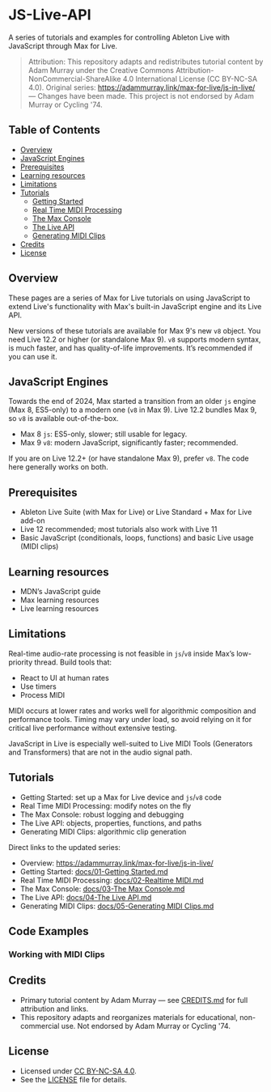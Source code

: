 # JS-Live-API

A series of tutorials and examples for controlling Ableton Live with JavaScript through Max for Live.

> Attribution: This repository adapts and redistributes tutorial content by Adam Murray under the Creative Commons Attribution-NonCommercial-ShareAlike 4.0 International License (CC BY-NC-SA 4.0). Original series: https://adammurray.link/max-for-live/js-in-live/ — Changes have been made. This project is not endorsed by Adam Murray or Cycling '74.

## Table of Contents

- [Overview](#overview)
- [JavaScript Engines](#javascript-engines)
- [Prerequisites](#prerequisites)
- [Learning resources](#learning-resources)
- [Limitations](#limitations)
- [Tutorials](#tutorials)
  - [Getting Started](docs/01-Getting%20Started.md)
  - [Real Time MIDI Processing](docs/02-Realtime%20MIDI.md)
  - [The Max Console](docs/03-The%20Max%20Console.md)
  - [The Live API](docs/04-The%20Live%20API.md)
  - [Generating MIDI Clips](docs/05-Generating%20MIDI%20Clips.md)
- [Credits](#credits)
- [License](#license)

## Overview

These pages are a series of Max for Live tutorials on using JavaScript to extend Live's functionality with Max's built-in JavaScript engine and its Live API.

New versions of these tutorials are available for Max 9's new `v8` object. You need Live 12.2 or higher (or standalone Max 9). `v8` supports modern syntax, is much faster, and has quality-of-life improvements. It’s recommended if you can use it.

## JavaScript Engines

Towards the end of 2024, Max started a transition from an older `js` engine (Max 8, ES5-only) to a modern one (`v8` in Max 9). Live 12.2 bundles Max 9, so `v8` is available out-of-the-box.

- Max 8 `js`: ES5-only, slower; still usable for legacy.
- Max 9 `v8`: modern JavaScript, significantly faster; recommended.

If you are on Live 12.2+ (or have standalone Max 9), prefer `v8`. The code here generally works on both.

## Prerequisites

- Ableton Live Suite (with Max for Live) or Live Standard + Max for Live add-on
- Live 12 recommended; most tutorials also work with Live 11
- Basic JavaScript (conditionals, loops, functions) and basic Live usage (MIDI clips)

## Learning resources

- MDN’s JavaScript guide
- Max learning resources
- Live learning resources

## Limitations

Real-time audio-rate processing is not feasible in `js`/`v8` inside Max’s low-priority thread. Build tools that:

- React to UI at human rates
- Use timers
- Process MIDI

MIDI occurs at lower rates and works well for algorithmic composition and performance tools. Timing may vary under load, so avoid relying on it for critical live performance without extensive testing.

JavaScript in Live is especially well-suited to Live MIDI Tools (Generators and Transformers) that are not in the audio signal path.

## Tutorials

- Getting Started: set up a Max for Live device and `js`/`v8` code
- Real Time MIDI Processing: modify notes on the fly
- The Max Console: robust logging and debugging
- The Live API: objects, properties, functions, and paths
- Generating MIDI Clips: algorithmic clip generation

Direct links to the updated series:

- Overview: https://adammurray.link/max-for-live/js-in-live/
- Getting Started: [docs/01-Getting Started.md](docs/01-Getting%20Started.md)
- Real Time MIDI Processing: [docs/02-Realtime MIDI.md](docs/02-Realtime%20MIDI.md)
- The Max Console: [docs/03-The Max Console.md](docs/03-The%20Max%20Console.md)
- The Live API: [docs/04-The Live API.md](docs/04-The%20Live%20API.md)
- Generating MIDI Clips: [docs/05-Generating MIDI Clips.md](docs/05-Generating%20MIDI%20Clips.md)

## Code Examples

### Working with MIDI Clips

## Credits

- Primary tutorial content by Adam Murray — see [CREDITS.md](CREDITS.md) for full attribution and links.
- This repository adapts and reorganizes materials for educational, non-commercial use. Not endorsed by Adam Murray or Cycling '74.

## License

- Licensed under [CC BY-NC-SA 4.0](https://creativecommons.org/licenses/by-nc-sa/4.0/).
- See the [LICENSE](LICENSE) file for details.